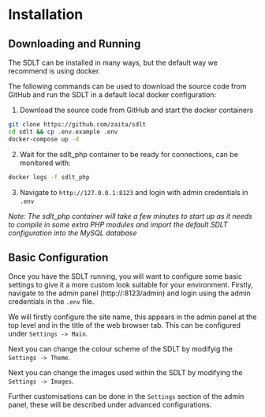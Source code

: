 # Installation

## Downloading and Running
The SDLT can be installed in many ways, but the default way we recommend is using docker.

The following commands can be used to download the source code from GitHub and run the SDLT in a default local docker configuration:
1. Download the source code from GitHub and start the docker containers
```bash
git clone https://github.com/zaita/sdlt
cd sdlt && cp .env.example .env
docker-compose up -d
```
2. Wait for the sdlt_php container to be ready for connections, can be monitored with:
```bash
docker logs -f sdlt_php
```
3. Navigate to `http://127.0.0.1:8123` and login with admin credentials in `.env`

_Note: The sdlt_php container will take a few minutes to start up as it needs to compile in some extra PHP modules and import the default SDLT configuration into the MySQL database_

## Basic Configuration
Once you have the SDLT running, you will want to configure some basic settings to give it a more custom look suitable for your environment.
Firstly, navigate to the admin panel (http://<ipaddress>:8123/admin) and login using the admin credentials in the `.env` file.

We will firstly configure the site name, this appears in the admin panel at the top level and in the title of the web browser tab.
This can be configured under `Settings -> Main`.

Next you can change the colour scheme of the SDLT by modifyig the `Settings -> Theme`.

Next you can change the images used within the SDLT by modifying the `Settings -> Images`.

Further customisations can be done in the `Settings` section of the admin panel, these will be described under advanced configurations.



